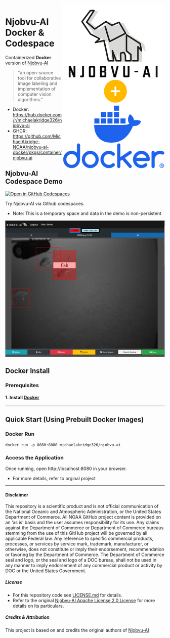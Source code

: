 <img align="right" src="docs/njobvu_docker_02.png" alt="logo" >

# Njobvu-AI Docker & Codespace 
Containerized **Docker** version of [Njobvu-AI](https://github.com/sullichrosu/Njobvu-AI) 
> "an open-source tool for collaborative image labeling and implementation of computer vision algorithms."
- Docker: https://hub.docker.com/r/michaelakridge326/njobvu-ai
- GHCR: https://github.com/MichaelAkridge-NOAA/njobvu-ai-docker/pkgs/container/njobvu-ai

## Njobvu-AI Codespace Demo 

[![Open in GitHub Codespaces](https://github.com/codespaces/badge.svg)](https://codespaces.new/MichaelAkridge-NOAA/njobvu-ai-docker?devcontainer_path=.devcontainer%2Fnjobvu-ai%2Fdevcontainer.json)

Try Njobvu-AI via Github codespaces.
- Note: This is a temporary space and data in the demo is non-persistent 

![](docs/s1.png)

## Docker Install
### **Prerequisites**
#### 1. Install [Docker](https://docs.docker.com/get-docker/)

---
## **Quick Start (Using Prebuilt Docker Images)**
### Docker Run
```
docker run -p 8080:8080 michaelakridge326/njobvu-ai
```

### Access the Application
Once running, open http://localhost:8080 in your browser.
- For more details, refer to orginal project

----------
#### Disclaimer
This repository is a scientific product and is not official communication of the National Oceanic and Atmospheric Administration, or the United States Department of Commerce. All NOAA GitHub project content is provided on an ‘as is’ basis and the user assumes responsibility for its use. Any claims against the Department of Commerce or Department of Commerce bureaus stemming from the use of this GitHub project will be governed by all applicable Federal law. Any reference to specific commercial products, processes, or services by service mark, trademark, manufacturer, or otherwise, does not constitute or imply their endorsement, recommendation or favoring by the Department of Commerce. The Department of Commerce seal and logo, or the seal and logo of a DOC bureau, shall not be used in any manner to imply endorsement of any commercial product or activity by DOC or the United States Government.

##### License
- For this repository code see [LICENSE.md](./LICENSE.md) for details.
- Refer to the original [Njobvu-AI Apache License 2.0 License](https://github.com/sullichrosu/Njobvu-AI/blob/main/LICENSE) for more details on its particulars.

##### Credits & Attribution
This project is based on and credits the original authors of [Njobvu-AI](https://github.com/sullichrosu/Njobvu-AI)
